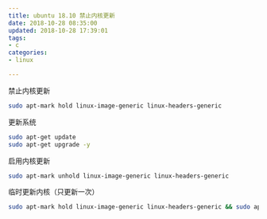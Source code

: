 ```yaml
---
title: ubuntu 18.10 禁止内核更新
date: 2018-10-28 08:35:00
updated: 2018-10-28 17:39:01
tags: 
- c
categories: 
- linux

---
```

禁止内核更新
```bash
sudo apt-mark hold linux-image-generic linux-headers-generic
```

更新系统
```bash
sudo apt-get update
sudo apt-get upgrade -y
```


<!--more-->


启用内核更新
```bash
sudo apt-mark unhold linux-image-generic linux-headers-generic
```

临时更新内核（只更新一次）
```bash
sudo apt-mark hold linux-image-generic linux-headers-generic && sudo apt-get update && sleep 1 && sudo apt-get upgrade -y && sudo apt-mark unhold linux-image-generic linux-headers-generic
```

